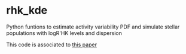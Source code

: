 # rhk_kde
Python funtions to estimate activity variability PDF and simulate stellar populations with logR'HK levels and dispersion

This code is associated to [this paper](https://arxiv.org/abs/2012.10199)
